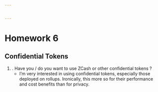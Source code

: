 ```yaml
---


---
```


<h1 id="homework-6">Homework 6</h1>
<h2 id="confidential-tokens">Confidential Tokens</h2>
<ol>
<li>. Have you / do you want to use ZCash or other confidential tokens ?
<ul>
<li>I’m very interested in using confidential tokens, especially those deployed on rollups. Ironically, this more so for their performance and cost benefits than for privacy.</li>
</ul>
</li>
</ol>

